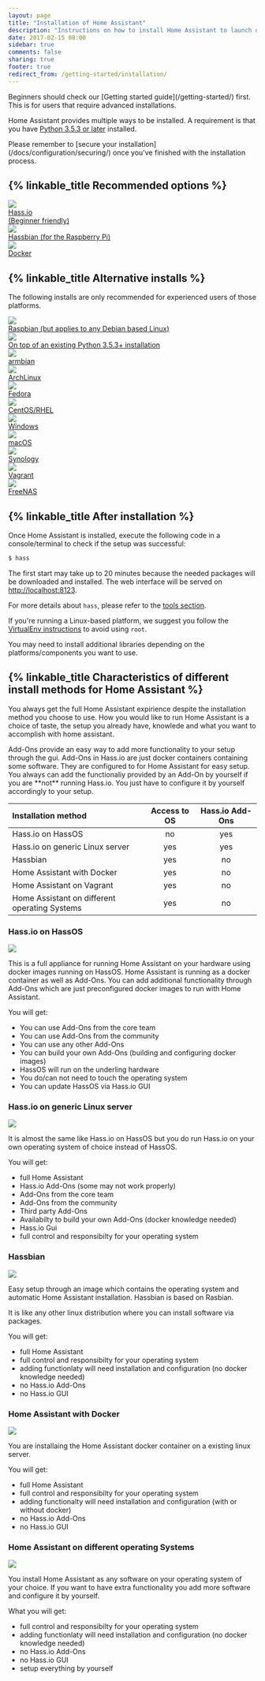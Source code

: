 ```yaml
---
layout: page
title: "Installation of Home Assistant"
description: "Instructions on how to install Home Assistant to launch on start."
date: 2017-02-15 08:00
sidebar: true
comments: false
sharing: true
footer: true
redirect_from: /getting-started/installation/
---
```


<p class='note'>
Beginners should check our [Getting started guide](/getting-started/) first. This is for users that require advanced installations.
</p>

Home Assistant provides multiple ways to be installed. A requirement is that you have [Python 3.5.3 or later](https://www.python.org/downloads/) installed.

<p class='note warning'>
  Please remember to [secure your installation](/docs/configuration/securing/) once you've finished with the installation process.
</p>

## {% linkable_title Recommended options %}

<div class="text-center hass-option-cards" markdown="0">
  <a class='option-card' href='/getting-started/'>
    <div class='img-container'>
      <img src='/images/supported_brands/home-assistant.png' />
    </div>
    <div class='title'>Hass.io<br>(Beginner friendly)</div>
  </a>
  <a class='option-card' href='/docs/hassbian/installation/'>
    <div class='img-container'>
      <img src='/images/supported_brands/home-assistant.png' />
    </div>
    <div class='title'>Hassbian (for the Raspberry Pi)</div>
  </a>
  <a class='option-card' href='/docs/installation/docker/'>
    <div class='img-container'>
      <img src='/images/supported_brands/docker.png' />
    </div>
    <div class='title'>Docker</div>
  </a>
</div>

## {% linkable_title Alternative installs %}

The following installs are only recommended for experienced users of those platforms.

<div class="text-center hass-option-cards" markdown="0">
  <a class='option-card' href='/docs/installation/raspberry-pi/'>
    <div class='img-container'>
      <img src='/images/supported_brands/raspberry-pi.png' />
    </div>
    <div class='title'>Raspbian (but applies to any Debian based Linux)</div>
  </a>
  <a class='option-card' href='/docs/installation/virtualenv/'>
    <div class='img-container'>
      <img src='/images/supported_brands/python.svg' />
    </div>
    <div class='title'>On top of an existing Python 3.5.3+ installation</div>
  </a>
  <a class='option-card' href='/docs/installation/armbian/'>
    <div class='img-container'>
      <img src='/images/supported_brands/armbian.png' />
    </div>
    <div class='title'>armbian</div>
  </a>
  <a class='option-card' href='/docs/installation/archlinux/'>
    <div class='img-container'>
      <img src='/images/supported_brands/archlinux.png' />
    </div>
    <div class='title'>ArchLinux</div>
  </a>
  <a class='option-card' href='/docs/installation/fedora/'>
    <div class='img-container'>
      <img src='/images/supported_brands/fedora.png' />
    </div>
    <div class='title'>Fedora</div>
  </a>
  <a class='option-card' href='/docs/installation/centos/'>
    <div class='img-container'>
      <img src='/images/supported_brands/centos.png' />
    </div>
    <div class='title'>CentOS/RHEL</div>
  </a>
  <a class='option-card' href='/docs/installation/windows/'>
    <div class='img-container'>
      <img src='/images/supported_brands/windows.png' />
    </div>
    <div class='title'>Windows</div>
  </a>
  <a class='option-card' href='/docs/installation/macos/'>
    <div class='img-container'>
      <img src='/images/supported_brands/apple.png' />
    </div>
    <div class='title'>macOS</div>
  </a>
  <a class='option-card' href='/docs/installation/synology/'>
    <div class='img-container'>
      <img src='/images/supported_brands/synology.png' />
    </div>
    <div class='title'>Synology</div>
  </a>
  <a class='option-card' href='/docs/installation/vagrant/'>
    <div class='img-container'>
      <img src='/images/supported_brands/vagrant.png' />
    </div>
    <div class='title'>Vagrant</div>
  </a>
  <a class='option-card' href='/docs/installation/freenas/'>
    <div class='img-container'>
      <img src='/images/supported_brands/freenas.png' />
    </div>
    <div class='title'>FreeNAS</div>
  </a>
</div>

## {% linkable_title After installation %}

Once Home Assistant is installed, execute the following code in a console/terminal to check if the setup was successful:

```bash
$ hass
```

The first start may take up to 20 minutes because the needed packages will be downloaded and installed. The web interface will be served on [http://localhost:8123](http://localhost:8123).

For more details about `hass`, please refer to the [tools section](/docs/tools/hass/).

If you're running a Linux-based platform, we suggest you follow the [VirtualEnv instructions](/docs/installation/virtualenv/) to avoid using `root`.

You may need to install additional libraries depending on the platforms/components you want to use.

## {% linkable_title Characteristics of different install methods for Home Assistant %}

You always get the full Home Assistant expirience despite the installation method you choose to use.
How you would like to run Home Assistant is a choice of taste, the setup you already have, knowlede and what you want to accomplish with home assistant.

<p class='note'>
Add-Ons provide an easy way to add more functionality to your setup through the gui.
Add-Ons in Hass.io are just docker containers containing some software.
They are configured to for Home Assistant for easy setup.
You always can add the functionaliy provided by an Add-On by yourself if you are **not** running Hass.io.
You just have to configure it by yourself accordingly to your setup.
</p>



| Installation method                           | Access to OS | Hass.io Add-Ons |
|:----------------------------------------------|:------------:|:--------------------------:|
| Hass.io on HassOS                             |      no      |            yes             |
| Hass.io on generic Linux server               |     yes      |            yes             |
| Hassbian                                      |     yes      |            no             |
| Home Assistant with Docker                    |     yes      |             no             |
| Home Assistant on Vagrant                     |     yes      |             no             |
| Home Assistant on different operating Systems |     yes      |             no             |


### Hass.io on HassOS

<div class="text-center" markdown="0">
    <div class='img-container'>
      <img src='/images/docs/architecture/hassio_on_hassos.svg' />
    </div>
</div>

This is a full appliance for running Home Assistant on your hardware using docker images running on HassOS.
Home Assistant is running as a docker container as well as Add-Ons.
You can add additional functionality through Add-Ons which are just preconfigured docker images to run with Home Assistant.

You will get:
- You can use Add-Ons from the core team
- You can use Add-Ons from the community
- You can use any other Add-Ons
- You can build your own Add-Ons (building and configuring docker images)
- HassOS will run on the underling hardware
- You do/can not need to touch the operating system
- You can update HassOS via Hass.io GUI
  
### Hass.io on generic Linux server

<div class="text-center" markdown="0">
    <div class='img-container'>
      <img src='/images/docs/architecture/hassio_on_generic_linux_server.svg' />
    </div>
</div>

It is almost the same like Hass.io on HassOS but you do run Hass.io on your own operating system of choice instead of HassOS.

You will get:
- full Home Assistant
- Hass.io Add-Ons (some may not work properly)
- Add-Ons from the core team
- Add-Ons from the community
- Third party Add-Ons
- Availabilty to build your own Add-Ons (docker knowledge needed)
- Hass.io Gui
- full control and responsibilty for your operating system

### Hassbian

<div class="text-center" markdown="0">
    <div class='img-container'>
      <img src='/images/docs/architecture/home_assistant_with_hassbian.svg' />
    </div>
</div>

Easy setup through an image which contains the operating system and automatic Home Assistant installation.
Hassbian is based on Rasbian.

It is like any other linux distribution where you can install software via packages.

You will get:
- full Home Assistant
- full control and responsibilty for your operating system
- adding functionlaty will need installation and configuration (no docker knowledge needed)
- no Hass.io Add-Ons
- no Hass.io GUI

### Home Assistant with Docker

<div class="text-center" markdown="0">
    <div class='img-container'>
      <img src='/images/docs/architecture/home_assistant_with_docker.svg' />
    </div>
</div>

You are installaing the Home Assistant docker container on a existing linux server.

You will get:
- full Home Assistant
- full control and responsibilty for your operating system
- adding functionalty will need installation and configuration (with or without docker)
- no Hass.io Add-Ons
- no Hass.io GUI

### Home Assistant on different operating Systems

<div class="text-center" markdown="0">
    <div class='img-container'>
      <img src='/images/docs/architecture/homeassistant_on_generic_linux_server.svg' />
    </div>
</div>

You install Home Assistant as any software on your operating system of your choice.
If you want to have extra functionality you add more software and configure it by yourself.

What you will get:
- full control and responsibilty for your operating system
- adding functionlaty will need installation and configuration (no docker knowledge needed)
- no Hass.io Add-Ons
- no Hass.io GUI
- setup everything by yourself